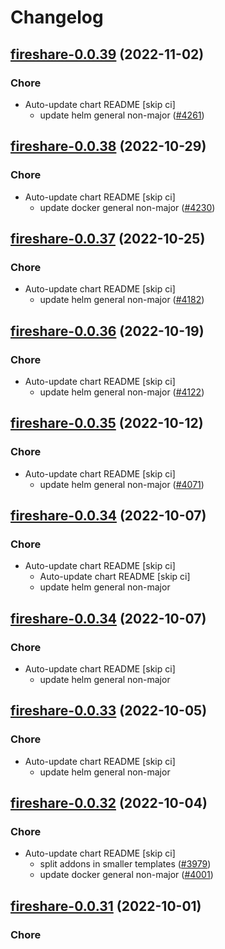 # Changelog



## [fireshare-0.0.39](https://github.com/truecharts/charts/compare/fireshare-0.0.38...fireshare-0.0.39) (2022-11-02)

### Chore

- Auto-update chart README [skip ci]
  - update helm general non-major ([#4261](https://github.com/truecharts/charts/issues/4261))




## [fireshare-0.0.38](https://github.com/truecharts/charts/compare/fireshare-0.0.37...fireshare-0.0.38) (2022-10-29)

### Chore

- Auto-update chart README [skip ci]
  - update docker general non-major ([#4230](https://github.com/truecharts/charts/issues/4230))




## [fireshare-0.0.37](https://github.com/truecharts/charts/compare/fireshare-0.0.36...fireshare-0.0.37) (2022-10-25)

### Chore

- Auto-update chart README [skip ci]
  - update helm general non-major ([#4182](https://github.com/truecharts/charts/issues/4182))




## [fireshare-0.0.36](https://github.com/truecharts/charts/compare/fireshare-0.0.35...fireshare-0.0.36) (2022-10-19)

### Chore

- Auto-update chart README [skip ci]
  - update helm general non-major ([#4122](https://github.com/truecharts/charts/issues/4122))




## [fireshare-0.0.35](https://github.com/truecharts/charts/compare/fireshare-0.0.34...fireshare-0.0.35) (2022-10-12)

### Chore

- Auto-update chart README [skip ci]
  - update helm general non-major ([#4071](https://github.com/truecharts/charts/issues/4071))




## [fireshare-0.0.34](https://github.com/truecharts/charts/compare/fireshare-0.0.33...fireshare-0.0.34) (2022-10-07)

### Chore

- Auto-update chart README [skip ci]
  - Auto-update chart README [skip ci]
  - update helm general non-major




## [fireshare-0.0.34](https://github.com/truecharts/charts/compare/fireshare-0.0.33...fireshare-0.0.34) (2022-10-07)

### Chore

- Auto-update chart README [skip ci]
  - update helm general non-major




## [fireshare-0.0.33](https://github.com/truecharts/charts/compare/fireshare-0.0.32...fireshare-0.0.33) (2022-10-05)

### Chore

- Auto-update chart README [skip ci]
  - update helm general non-major




## [fireshare-0.0.32](https://github.com/truecharts/charts/compare/fireshare-0.0.31...fireshare-0.0.32) (2022-10-04)

### Chore

- Auto-update chart README [skip ci]
  - split addons in smaller templates ([#3979](https://github.com/truecharts/charts/issues/3979))
  - update docker general non-major ([#4001](https://github.com/truecharts/charts/issues/4001))




## [fireshare-0.0.31](https://github.com/truecharts/charts/compare/fireshare-0.0.30...fireshare-0.0.31) (2022-10-01)

### Chore
